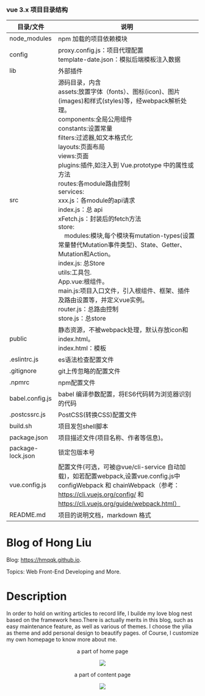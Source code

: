 ### vue 3.x 项目目录结构
| 目录/文件      | 说明                                 |
|---------- |------------------------------------ |
|node_modules     |	npm 加载的项目依赖模块  |
|config     |	proxy.config.js：项目代理配置<br>template-date.json：模拟后端模板注入数据  |
|lib     |	外部插件  |
|src	      | 源码目录，内含<br>assets:放置字体（fonts）、图标(icon)、图片(images)和样式(styles)等，经webpack解析处理。<br/>components:全局公用组件<br/>constants:设置常量<br/>filters:过滤器,如文本格式化<br>layouts:页面布局<br>views:页面<br>plugins:插件,如注入到 Vue.prototype 中的属性或方法<br>routes:各module路由控制<br>services:<br> xxx.js：各module的api请求<br>index.js：总 api<br>xFetch.js：封装后的fetch方法<br>store:<br>&emsp;modules:模块,每个模块有mutation-types(设置常量替代Mutation事件类型)、State、Getter、Mutation和Action。<br>index.js: 总Store<br>utils:工具包.<br>App.vue:根组件。<br>main.js:项目入口文件，引入根组件、框架、插件及路由设置等，并定义vue实例。<br>router.js：总路由控制<br>store.js：总store|
public  |  静态资源，不被webpack处理，默认存放icon和index.html。<br>index.html：模板                         |
|.eslintrc.js  |  es语法检查配置文件  |
|.gitignore  |  git上传忽略的配置文件  |
|.npmrc  |  npm配置文件  |
|babel.config.js  |  babel 编译参数配置，将ES6代码转为浏览器识别的代码  |
|.postcssrc.js  |  PostCSS(转换CSS)配置文件  |
|build.sh  	| 项目发包shell脚本                    |
|package.json  	| 项目描述文件(项目名称、作者等信息)。                    |
|package-lock.json  |  锁定包版本号                |
|vue.config.js  	| 配置文件(可选，可被@vue/cli-service 自动加载)，如若配置webpack,设置vue.config.js中 configWebpack 和 chainWebpack（参考：https://cli.vuejs.org/config/ 和 https://cli.vuejs.org/guide/webpack.html）                |
|README.md  |  项目的说明文档，markdown 格式                |



# Blog of Hong Liu

Blog: https://hmqqk.github.io.

Topics: Web Front-End Developing and More.

# Description

In order to hold on writing articles to record life, I builde my love blog nest based on the framework hexo.There is actually merits in this blog, such as easy maintenance feature, as well as various of themes. I choose the yilia as theme and add personal design to beautify pages. of Course, I customize my own homepage to know more about me.
<div align="center">
<p> a part of home page</p>
<img src="http://oiyahh2nw.bkt.clouddn.com/blog/Readme_images/home.png">
<p> a part of content page</p>
<img src="http://oiyahh2nw.bkt.clouddn.com/blog/Readme_images/content.png">
</div>
